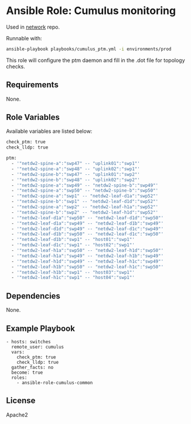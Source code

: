 # Ansible Role: Cumulus monitoring

Used in [network](https://github.com/naturalis/network/) repo.

Runnable with:
```bash
ansible-playbook playbooks/cumulus_ptm.yml -i environments/prod
```

This role will configure the ptm daemon and fill in the .dot file for topology checks.

## Requirements

None.

## Role Variables

Available variables are listed below:
```bash
check_ptm: true
check_lldp: true

ptm:
  - '"netdw2-spine-a":"swp47" -- "uplink01":"swp1"'
  - '"netdw2-spine-a":"swp48" -- "uplink02":"swp1"'
  - '"netdw2-spine-b":"swp47" -- "uplink01":"swp2"'
  - '"netdw2-spine-b":"swp48" -- "uplink02":"swp2"'
  - '"netdw2-spine-a":"swp49" -- "netdw2-spine-b":"swp49"'
  - '"netdw2-spine-a":"swp50" -- "netdw2-spine-b":"swp50"'
  - '"netdw2-spine-a":"swp1" -- "netdw2-leaf-d1a":"swp52"'
  - '"netdw2-spine-b":"swp1" -- "netdw2-leaf-d1d":"swp52"'
  - '"netdw2-spine-a":"swp2" -- "netdw2-leaf-h1a":"swp52"'
  - '"netdw2-spine-b":"swp2" -- "netdw2-leaf-h1d":"swp52"'
  - '"netdw2-leaf-d1a":"swp50" -- "netdw2-leaf-d1d":"swp50"'
  - '"netdw2-leaf-d1a":"swp49" -- "netdw2-leaf-d1b":"swp49"'
  - '"netdw2-leaf-d1d":"swp49" -- "netdw2-leaf-d1c":"swp49"'
  - '"netdw2-leaf-d1b":"swp50" -- "netdw2-leaf-d1c":"swp50"'
  - '"netdw2-leaf-d1b":"swp1" -- "host01":"swp1"'
  - '"netdw2-leaf-d1c":"swp1" -- "host02":"swp1"'
  - '"netdw2-leaf-h1a":"swp50" -- "netdw2-leaf-h1d":"swp50"'
  - '"netdw2-leaf-h1a":"swp49" -- "netdw2-leaf-h1b":"swp49"'
  - '"netdw2-leaf-h1d":"swp49" -- "netdw2-leaf-h1c":"swp49"'
  - '"netdw2-leaf-h1b":"swp50" -- "netdw2-leaf-h1c":"swp50"'
  - '"netdw2-leaf-h1b":"swp1" -- "host03":"swp1"'
  - '"netdw2-leaf-h1c":"swp1" -- "host04":"swp1"'
```

## Dependencies

None.

## Example Playbook


    - hosts: switches
      remote_user: cumulus
      vars:
        check_ptm: true
        check_lldp: true
      gather_facts: no
      become: true
      roles:
        - ansible-role-cumulus-common

## License

Apache2
